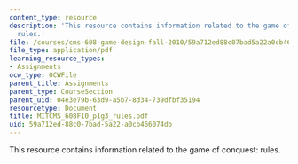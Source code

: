 ```yaml
---
content_type: resource
description: 'This resource contains information related to the game of conquest:
  rules.'
file: /courses/cms-608-game-design-fall-2010/59a712ed88c07bad5a22a0cb466074db_MITCMS_608F10_p1g3_rules.pdf
file_type: application/pdf
learning_resource_types:
- Assignments
ocw_type: OCWFile
parent_title: Assignments
parent_type: CourseSection
parent_uid: 04e3e79b-63d9-a5b7-8d34-739dfbf35194
resourcetype: Document
title: MITCMS_608F10_p1g3_rules.pdf
uid: 59a712ed-88c0-7bad-5a22-a0cb466074db
---
```

This resource contains information related to the game of conquest: rules.

